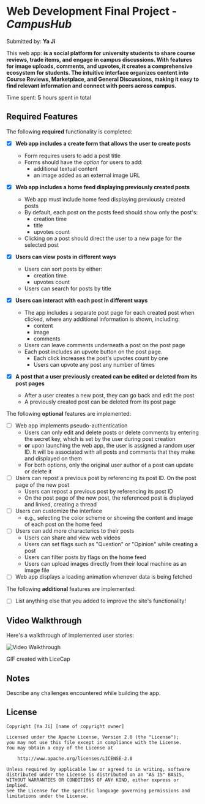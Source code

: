 # Web Development Final Project - *CampusHub*

Submitted by: **Ya Ji**

This web app: **is a social platform for university students to share course reviews, trade items, and engage in campus discussions. With features for image uploads, comments, and upvotes, it creates a comprehensive ecosystem for students. The intuitive interface organizes content into Course Reviews, Marketplace, and General Discussions, making it easy to find relevant information and connect with peers across campus.**

Time spent: **5** hours spent in total

## Required Features

The following **required** functionality is completed:


- [x] **Web app includes a create form that allows the user to create posts**
    - Form requires users to add a post title
    - Forms should have the *option* for users to add:
        - additional textual content
        - an image added as an external image URL
- [x] **Web app includes a home feed displaying previously created posts**
    - Web app must include home feed displaying previously created posts
    - By default, each post on the posts feed should show only the post's:
        - creation time
        - title
        - upvotes count
    - Clicking on a post should direct the user to a new page for the selected post
- [x] **Users can view posts in different ways**
    - Users can sort posts by either:
        -  creation time
        -  upvotes count
    - Users can search for posts by title
- [x] **Users can interact with each post in different ways**
    - The app includes a separate post page for each created post when clicked, where any additional information is shown, including:
        - content
        - image
        - comments
    - Users can leave comments underneath a post on the post page
    - Each post includes an upvote button on the post page.
        - Each click increases the post's upvotes count by one
        - Users can upvote any post any number of times

- [x] **A post that a user previously created can be edited or deleted from its post pages**
    - After a user creates a new post, they can go back and edit the post
    - A previously created post can be deleted from its post page

The following **optional** features are implemented:


- [ ] Web app implements pseudo-authentication
    - Users can only edit and delete posts or delete comments by entering the secret key, which is set by the user during post creation
    - **or** upon launching the web app, the user is assigned a random user ID. It will be associated with all posts and comments that they make and displayed on them
    - For both options, only the original user author of a post can update or delete it
- [ ] Users can repost a previous post by referencing its post ID. On the post page of the new post
    - Users can repost a previous post by referencing its post ID
    - On the post page of the new post, the referenced post is displayed and linked, creating a thread
- [ ] Users can customize the interface
    - e.g., selecting the color scheme or showing the content and image of each post on the home feed
- [ ] Users can add more characterics to their posts
    - Users can share and view web videos
    - Users can set flags such as "Question" or "Opinion" while creating a post
    - Users can filter posts by flags on the home feed
    - Users can upload images directly from their local machine as an image file
- [ ] Web app displays a loading animation whenever data is being fetched

The following **additional** features are implemented:

* [ ] List anything else that you added to improve the site's functionality!

## Video Walkthrough

Here's a walkthrough of implemented user stories:

<img src='https://private-user-images.githubusercontent.com/181181004/438051020-ee98de67-5ad5-46ef-acdc-66fdcb6587fd.gif?jwt=eyJhbGciOiJIUzI1NiIsInR5cCI6IkpXVCJ9.eyJpc3MiOiJnaXRodWIuY29tIiwiYXVkIjoicmF3LmdpdGh1YnVzZXJjb250ZW50LmNvbSIsImtleSI6ImtleTUiLCJleHAiOjE3NDU4MTgzODQsIm5iZiI6MTc0NTgxODA4NCwicGF0aCI6Ii8xODExODEwMDQvNDM4MDUxMDIwLWVlOThkZTY3LTVhZDUtNDZlZi1hY2RjLTY2ZmRjYjY1ODdmZC5naWY_WC1BbXotQWxnb3JpdGhtPUFXUzQtSE1BQy1TSEEyNTYmWC1BbXotQ3JlZGVudGlhbD1BS0lBVkNPRFlMU0E1M1BRSzRaQSUyRjIwMjUwNDI4JTJGdXMtZWFzdC0xJTJGczMlMkZhd3M0X3JlcXVlc3QmWC1BbXotRGF0ZT0yMDI1MDQyOFQwNTI4MDRaJlgtQW16LUV4cGlyZXM9MzAwJlgtQW16LVNpZ25hdHVyZT0wMjc2OGI5NDdiODdhMTU0ZDc1NDIyODY2NTY3MDc0ZjY2MGIzZWQ2NmFmOGM0NDljOTExMzkwNTQ0YjI1YmZmJlgtQW16LVNpZ25lZEhlYWRlcnM9aG9zdCJ9._yyTwzq5eHXYpvsLvzHFy--UQhpiCvJ9ZH8FZgs2buA' width='' alt='Video Walkthrough' />

<!-- Replace this with whatever GIF tool you used! -->
GIF created with LiceCap
<!-- Recommended tools:
[Kap](https://getkap.co/) for macOS
[ScreenToGif](https://www.screentogif.com/) for Windows
[peek](https://github.com/phw/peek) for Linux. -->

## Notes

Describe any challenges encountered while building the app.

## License

    Copyright [Ya Ji] [name of copyright owner]

    Licensed under the Apache License, Version 2.0 (the "License");
    you may not use this file except in compliance with the License.
    You may obtain a copy of the License at

        http://www.apache.org/licenses/LICENSE-2.0

    Unless required by applicable law or agreed to in writing, software
    distributed under the License is distributed on an "AS IS" BASIS,
    WITHOUT WARRANTIES OR CONDITIONS OF ANY KIND, either express or implied.
    See the License for the specific language governing permissions and
    limitations under the License.